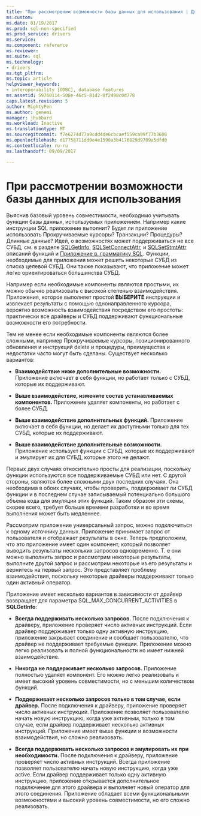 ```yaml
---
title: "При рассмотрении возможности базы данных для использования | Документы Microsoft"
ms.custom: 
ms.date: 01/19/2017
ms.prod: sql-non-specified
ms.prod_service: drivers
ms.service: 
ms.component: reference
ms.reviewer: 
ms.suite: sql
ms.technology:
- drivers
ms.tgt_pltfrm: 
ms.topic: article
helpviewer_keywords:
- interoperability [ODBC], database features
ms.assetid: 59760114-508e-46c5-81d2-8f2498c0d778
caps.latest.revision: 5
author: MightyPen
ms.author: genemi
manager: jhubbard
ms.workload: Inactive
ms.translationtype: MT
ms.sourcegitcommit: f7e6274d77a9cdd4de6cbcaef559ca99f77b3608
ms.openlocfilehash: d17758711dd0e4e1590a3b4176829d9709a5dfd0
ms.contentlocale: ru-ru
ms.lasthandoff: 09/09/2017

---
```

# <a name="considering-database-features-to-use"></a>При рассмотрении возможности базы данных для использования
Выяснив базовый уровень совместимости, необходимо учитывать функции базы данных, используемых приложением. Например какие инструкции SQL приложение выполнит? Будет ли приложение использовать Прокручиваемые курсоры? Транзакции? Процедуры? Длинные данные? Идей, о возможностях может поддерживаться не все СУБД, см. в разделе [SQLGetInfo](../../../odbc/reference/syntax/sqlgetinfo-function.md), [SQLSetConnectAttr](../../../odbc/reference/syntax/sqlsetconnectattr-function.md), и [SQLSetStmtAttr](../../../odbc/reference/syntax/sqlsetstmtattr-function.md) описаний функций и [ Приложение в. грамматику SQL](../../../odbc/reference/appendixes/appendix-c-sql-grammar.md). Функции, необходимые для приложения может решить некоторые СУБД из списка целевой СУБД. Они также показывают, что приложение может легко ориентироваться большинства СУБД.  
  
 Например если необходимые компоненты являются простыми, их можно обычно реализовать с высокой степенью взаимодействия. Приложения, которое выполняет простой **ВЫБЕРИТЕ** инструкции и извлекает результаты с помощью однонаправленного курсора, вероятно возможность взаимодействия посредством его простоты: практически все драйверы и СУБД поддерживают функциональные возможности его потребности.  
  
 Тем не менее если необходимые компоненты являются более сложными, например Прокручиваемые курсоры, позиционированного обновления и инструкций delete и процедуры, преимущества и недостатки часто могут быть сделаны. Существует несколько вариантов:  
  
-   **Взаимодействие ниже дополнительные возможности.** Приложение включает в себя функции, но работает только с СУБД, которые их поддерживают.  
  
-   **Выше взаимодействие, измените состав устанавливаемых компонентов.** Приложение удаляет компоненты, но работает с более СУБД.  
  
-   **Выше взаимодействие дополнительных функций.** Приложение включает в себя функции, но делает их доступными только для тех СУБД, которые их поддерживают.  
  
-   **Выше взаимодействие дополнительные возможности.** Приложение использует функции с СУБД, которые их поддерживают и эмулирует их для СУБД, которые этого не делают.  
  
 Первых двух случаях относительно просты для реализации, поскольку функции используются все поддерживаемые СУБД или нет. С другой стороны, являются более сложными двух последних случаях. Она необходима в обоих случаях, чтобы проверить, поддерживает ли СУБД функции и в последнем случае записываемый потенциально большого объема кода для эмуляции этих функций. Таким образом эти схемы, скорее всего, требует больше времени разработки и во время выполнения может быть медленнее.  
  
 Рассмотрим приложение универсальный запрос, можно подключиться к одному источнику данных. Приложение принимает запрос от пользователя и отображает результаты в окне. Теперь предположим, что это приложение имеет один компонент, который позволяет выводить результаты нескольких запросов одновременно. Т. е они можно выполнить запрос и рассмотрим некоторые результаты, выполните другой запрос и рассмотрим некоторые из его результаты и вернитесь на первый запрос. Это представляет проблему взаимодействия, поскольку некоторые драйверы поддерживают только один активный оператор.  
  
 Приложение имеет несколько вариантов в зависимости от драйвер возвращает для параметра SQL_MAX_CONCURRENT_ACTIVITIES в **SQLGetInfo**:  
  
-   **Всегда поддерживать несколько запросов.** После подключения к драйверу, приложение проверяет число активных инструкций. Если драйвер поддерживает только одну активную инструкцию, приложение закрывает соединение и сообщает пользователю, что драйвер не поддерживает требуемые функции. Приложение можно легко реализовать и полной функциональности но имеет нижней взаимодействие.  
  
-   **Никогда не поддерживает несколько запросов.** Приложение полностью удаляет компонент. Его можно легко реализовать и имеет высокий уровень совместимости, но с меньшим количеством функций.  
  
-   **Поддерживает несколько запросов только в том случае, если драйвер.** После подключения к драйверу, приложение проверяет число активных инструкций. Приложение позволяет пользователю начать новую инструкцию, когда уже активным, только в том случае, если драйвер поддерживает несколько активных инструкций. Приложение имеет выше функции и возможности взаимодействия, но сложно реализовать.  
  
-   **Всегда поддерживать несколько запросов и эмулировать их при необходимости.** После подключения к драйверу, приложение проверяет число активных инструкций. Всегда приложение позволяет пользователю начать новую инструкцию, когда уже active. Если драйвер поддерживает только одну активную инструкцию, приложение открывается дополнительное подключение для этого драйвера и выполняет новый оператор для этого соединения. Приложение обладает всеми функциональными возможностями и высокий уровень совместимости, но его сложно реализовать.

